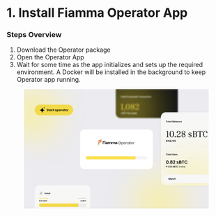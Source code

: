 # 1. Install Fiamma Operator App

### Steps Overview

1. Download the Operator package
2. Open the Operator App
3. Wait for some time as the app initializes and sets up the required environment. A Docker will be installed in the background to keep Operator app running.

<figure><img src="../../../../../../.gitbook/assets/image (2) (1) (1).png" alt=""><figcaption></figcaption></figure>
